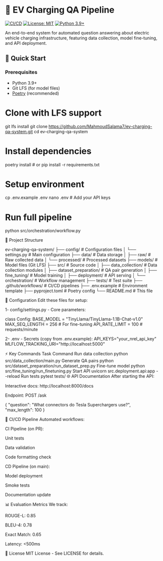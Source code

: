 # 🔌 EV Charging QA Pipeline

[![CI/CD](https://github.com/MahmoudSalama7/ev-charging-qa-system/actions/workflows/ci-cd.yml/badge.svg)](https://github.com/MahmoudSalama7/ev-charging-qa-system/actions)
[![License: MIT](https://img.shields.io/badge/License-MIT-yellow.svg)](LICENSE)
[![Python 3.9+](https://img.shields.io/badge/Python-3.9%2B-blue.svg)](https://www.python.org/)

An end-to-end system for automated question answering about electric vehicle charging infrastructure, featuring data collection, model fine-tuning, and API deployment.

## 🚀 Quick Start

### Prerequisites
- Python 3.9+
- Git LFS (for model files)
- [Poetry](https://python-poetry.org/) (recommended)

# Clone with LFS support
git lfs install
git clone https://github.com/MahmoudSalama7/ev-charging-qa-system.git
cd ev-charging-qa-system

# Install dependencies
poetry install  # or pip install -r requirements.txt

# Setup environment
cp .env.example .env
nano .env  # Add your API keys

# Run full pipeline
python src/orchestration/workflow.py


📂 Project Structure

ev-charging-qa-system/
├── config/               # Configuration files
│   └── settings.py       # Main configuration
├── data/                 # Data storage
│   ├── raw/              # Raw collected data
│   └── processed/        # Processed datasets
├── models/               # Model files (Git LFS)
├── src/                  # Source code
│   ├── data_collection/  # Data collection modules
│   ├── dataset_preparation/ # QA pair generation
│   ├── fine_tuning/      # Model training
│   ├── deployment/       # API serving
│   └── orchestration/    # Workflow management
├── tests/                # Test suite
├── .github/workflows/    # CI/CD pipelines
├── .env.example          # Environment template
├── pyproject.toml        # Poetry config
└── README.md             # This file

🔧 Configuration
Edit these files for setup:

1- config/settings.py - Core parameters:

class Config:
    BASE_MODEL = "TinyLlama/TinyLlama-1.1B-Chat-v1.0"
    MAX_SEQ_LENGTH = 256  # For fine-tuning
    API_RATE_LIMIT = 100  # requests/minute

2- .env - Secrets (copy from .env.example):
API_KEYS="your_nrel_api_key"
MLFLOW_TRACKING_URI="http://localhost:5000" 

⚡ Key Commands
Task	Command
Run data collection	python src/data_collection/main.py
Generate QA pairs	python src/dataset_preparation/run_dataset_prep.py
Fine-tune model	python src/fine_tuning/run_finetuning.py
Start API	uvicorn src.deployment.api:app --reload
Run tests	pytest tests/
🌐 API Documentation
After starting the API:

Interactive docs: http://localhost:8000/docs

Endpoint: POST /ask

{
  "question": "What connectors do Tesla Superchargers use?",
  "max_length": 100
}


🤖 CI/CD Pipeline
Automated workflows:

CI Pipeline (on PR):

Unit tests

Data validation

Code formatting check

CD Pipeline (on main):

Model deployment

Smoke tests

Documentation update

📊 Evaluation Metrics
We track:

ROUGE-L: 0.85

BLEU-4: 0.78

Exact Match: 0.65

Latency: <500ms

📜 License
MIT License - See LICENSE for details.
